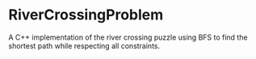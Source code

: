 # RiverCrossingProblem
A C++ implementation of the river crossing puzzle using BFS to find the shortest path while respecting all constraints.
